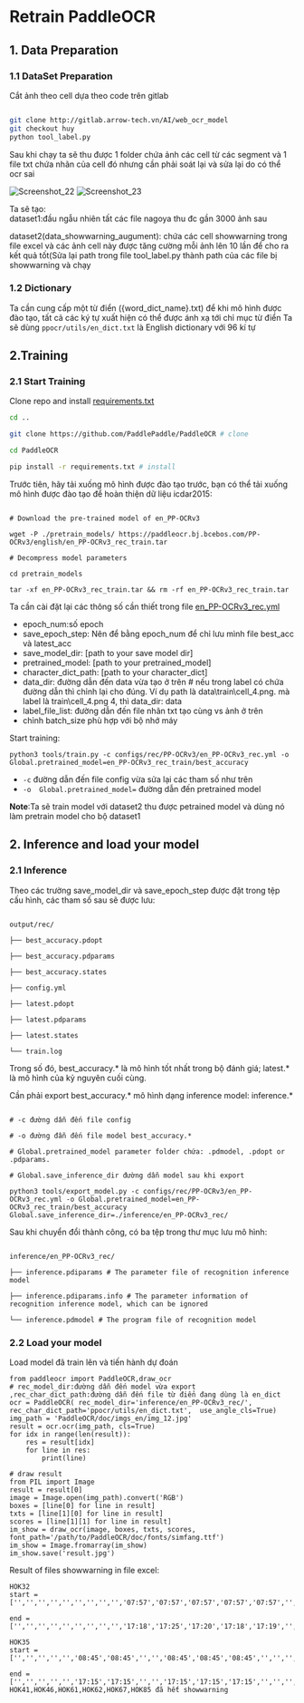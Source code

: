 # Retrain PaddleOCR
##  1. Data Preparation
###  1.1 DataSet Preparation
Cắt ảnh theo cell dựa theo code trên gitlab 
```bash

git clone http://gitlab.arrow-tech.vn/AI/web_ocr_model
git checkout huy
python tool_label.py

```
Sau khi chạy ta sẽ thu được 1 folder chứa ảnh các cell từ các segment
và 1 file txt chứa nhãn của cell đó nhưng cần phải soát lại  và sửa lại do có thể ocr sai 

![Screenshot_22](https://user-images.githubusercontent.com/85574548/201623043-5366dbf1-a56d-41a6-bb92-e9f099fd1c37.png)
![Screenshot_23](https://user-images.githubusercontent.com/85574548/201623077-e52a36fe-9bff-4ba9-9328-8c82a8bb91e5.png)

Ta sẽ tạo:  
dataset1:đầu ngẫu nhiên tất các file nagoya thu đc gần 3000 ảnh sau

dataset2(data_showwarning_augument): chứa các cell showwarning trong file excel và các ảnh cell này được tăng cường mỗi ảnh lên 10 lần để cho ra kết quả tốt(Sửa lại path trong file tool_label.py thành path của các file bị showwarning và chạy
###  1.2 Dictionary
Ta cần cung cấp một từ điển ({word_dict_name}.txt) để khi mô hình được đào tạo, tất cả các ký tự xuất hiện có thể được ánh xạ tới chỉ mục từ điển
Ta sẽ dùng `ppocr/utils/en_dict.txt` là English dictionary với 96 kí tự
##  2.Training
###  2.1 Start Training
Clone repo and install [requirements.txt](https://github.com/PaddlePaddle/PaddleOCR/blob/release/2.6/requirements.txt) 
```bash
cd ..

git clone https://github.com/PaddlePaddle/PaddleOCR # clone

cd PaddleOCR

pip install -r requirements.txt # install

```
Trước tiên, hãy tải xuống mô hình được đào tạo trước, bạn có thể tải xuống mô hình được đào tạo để hoàn thiện dữ liệu icdar2015:
```

# Download the pre-trained model of en_PP-OCRv3

wget -P ./pretrain_models/ https://paddleocr.bj.bcebos.com/PP-OCRv3/english/en_PP-OCRv3_rec_train.tar

# Decompress model parameters

cd pretrain_models

tar -xf en_PP-OCRv3_rec_train.tar && rm -rf en_PP-OCRv3_rec_train.tar

```
Ta cần cài đặt lại các thông số cần thiết trong file [en_PP-OCRv3_rec.yml](../../configs/rec/PP-OCRv3/en_PP-OCRv3_rec.yml)
   - epoch_num:số epoch
   - save_epoch_step: Nên để bằng epoch_num để chỉ lưu mình file best_acc và latest_acc
   - save_model_dir: [path to your save model dir]
   - pretrained_model: [path to your pretrained_model]
   - character_dict_path: [path to your character_dict]
   - data_dir: đường dẫn đến data vừa tạo ở trên # nếu trong label có chứa đường dẫn thì chỉnh lại cho đúng. Ví dụ path là data\train\cell_4.png. mà label là         train\cell_4.png    4, thì data_dir: data
   - label_file_list: đường dẫn đến file nhãn txt tạo cùng vs ảnh ở trên
   - chỉnh batch_size phù hợp với bộ nhớ máy 

Start training:

```
python3 tools/train.py -c configs/rec/PP-OCRv3/en_PP-OCRv3_rec.yml -o Global.pretrained_model=en_PP-OCRv3_rec_train/best_accuracy
```
   - `-c` đường dẫn đến file config vừa sửa lại các tham số như trên
   - `-o  Global.pretrained_model=` đường dẫn đến pretrained model

**Note**:Ta sẽ train model với dataset2 thu được petrained model và dùng nó làm pretrain model cho bộ dataset1
##  2.  Inference and load your model
###  2.1 Inference
Theo các trường save_model_dir và save_epoch_step được đặt trong tệp cấu hình, các tham số sau sẽ được lưu:

```

output/rec/

├── best_accuracy.pdopt

├── best_accuracy.pdparams

├── best_accuracy.states

├── config.yml

├── latest.pdopt

├── latest.pdparams

├── latest.states

└── train.log

```
Trong số đó, best_accuracy.* là mô hình tốt nhất trong bộ đánh giá; latest.* là mô hình của kỷ nguyên cuối cùng.

Cần phải export best_accuracy.* mô hình dạng inference model: inference.*  

```

# -c đường dẫn đến file config

# -o đường đẫn đến file model best_accuracy.*

# Global.pretrained_model parameter folder chứa: .pdmodel, .pdopt or .pdparams.

# Global.save_inference_dir đường dẫn model sau khi export 

python3 tools/export_model.py -c configs/rec/PP-OCRv3/en_PP-OCRv3_rec.yml -o Global.pretrained_model=en_PP-OCRv3_rec_train/best_accuracy Global.save_inference_dir=./inference/en_PP-OCRv3_rec/

```

Sau khi chuyển đổi thành công, có ba tệp trong thư mục lưu mô hình:

```

inference/en_PP-OCRv3_rec/

├── inference.pdiparams # The parameter file of recognition inference model

├── inference.pdiparams.info # The parameter information of recognition inference model, which can be ignored

└── inference.pdmodel # The program file of recognition model

```
### 2.2 Load your model
Load model đã train lên và tiến hành dự đoán
```
from paddleocr import PaddleOCR,draw_ocr
# rec_model_dir:đường dẫn đến model vừa export ,rec_char_dict_path:đường dẫn đến file từ điển đang dùng là en_dict
ocr = PaddleOCR( rec_model_dir='inference/en_PP-OCRv3_rec/', rec_char_dict_path='ppocr/utils/en_dict.txt',  use_angle_cls=True)
img_path = 'PaddleOCR/doc/imgs_en/img_12.jpg'
result = ocr.ocr(img_path, cls=True)
for idx in range(len(result)):
    res = result[idx]
    for line in res:
        print(line)

# draw result
from PIL import Image
result = result[0]
image = Image.open(img_path).convert('RGB')
boxes = [line[0] for line in result]
txts = [line[1][0] for line in result]
scores = [line[1][1] for line in result]
im_show = draw_ocr(image, boxes, txts, scores, font_path='/path/to/PaddleOCR/doc/fonts/simfang.ttf')
im_show = Image.fromarray(im_show)
im_show.save('result.jpg')
```
Result of  files showwarning in file excel:
```
HOK32
start = ['','','','','','','','','','07:57','07:57','07:57','07:57','07:57','','','07:57','07:57','07:57','07:57','07:57','','','07:57','07:57','07:57','07:57','07:57','','','07:57']

end = ['','','','','','','','','','17:18','17:25','17:20','17:18','17:19','','','17:18','17:18','17:42','17:33','17:19','','','17:30','17:25','17:35','17:19','17:30','','','17:26']

HOK35
start = ['','','','','','08:45','08:45','','','08:45','08:45','08:45','','','','','08:15','08:15','08:15','08:15','','','','','08:15','08:15','08:15','08:15','','','']

end = ['','','','','','17:15','17:15','','','17:15','17:15','17:15','','','','','16:45','16:45','16:45','16:45','','','','','16:45','16:45','16:45','16:45','','','']
HOK41,HOK46,HOK61,HOK62,HOK67,HOK85 đã hết showwarning
```


